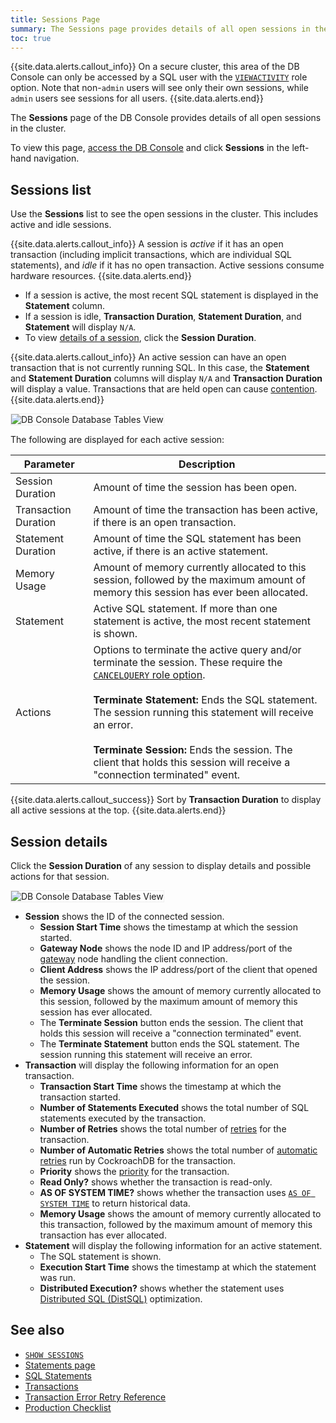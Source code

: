 ```yaml
---
title: Sessions Page
summary: The Sessions page provides details of all open sessions in the cluster.
toc: true
---
```


{{site.data.alerts.callout_info}}
On a secure cluster, this area of the DB Console can only be accessed by a SQL user with the [`VIEWACTIVITY`](authorization.html#create-and-manage-users) role option. Note that non-`admin` users will see only their own sessions, while `admin` users see sessions for all users.
{{site.data.alerts.end}}

 The **Sessions** page of the DB Console provides details of all open sessions in the cluster.

To view this page, [access the DB Console](ui-overview.html#db-console-access) and click **Sessions** in the left-hand navigation.

## Sessions list

Use the **Sessions** list to see the open sessions in the cluster. This includes active and idle sessions.

{{site.data.alerts.callout_info}}
A session is *active* if it has an open transaction (including implicit transactions, which are individual SQL statements), and *idle* if it has no open transaction. Active sessions consume hardware resources.
{{site.data.alerts.end}}

- If a session is active, the most recent SQL statement is displayed in the **Statement** column.
- If a session is idle, **Transaction Duration**, **Statement Duration**, and **Statement** will display `N/A`.
- To view [details of a session](#session-details), click the **Session Duration**.

{{site.data.alerts.callout_info}}
An active session can have an open transaction that is not currently running SQL. In this case, the **Statement** and **Statement Duration** columns will display `N/A` and **Transaction Duration** will display a value. Transactions that are held open can cause [contention](performance-best-practices-overview.html#understanding-and-avoiding-transaction-contention).
{{site.data.alerts.end}}

<img src="{{ 'images/v21.2/ui-sessions-page.png' | relative_url }}" alt="DB Console Database Tables View" style="border:1px solid #eee;max-width:100%" />

The following are displayed for each active session:

Parameter | Description
--------- | -----------
Session Duration | Amount of time the session has been open.
Transaction Duration | Amount of time the transaction has been active, if there is an open transaction.
Statement Duration | Amount of time the SQL statement has been active, if there is an active statement.
Memory Usage | Amount of memory currently allocated to this session, followed by the maximum amount of memory this session has ever been allocated.
Statement | Active SQL statement. If more than one statement is active, the most recent statement is shown.
Actions | Options to terminate the active query and/or terminate the session. These require the [`CANCELQUERY` role option](authorization.html#create-and-manage-users).<br><br>**Terminate Statement:** Ends the SQL statement. The session running this statement will receive an error.<br><br>**Terminate Session:** Ends the session. The client that holds this session will receive a "connection terminated" event.

{{site.data.alerts.callout_success}}
Sort by **Transaction Duration** to display all active sessions at the top.
{{site.data.alerts.end}}

## Session details

Click the **Session Duration** of any session to display details and possible actions for that session.

<img src="{{ 'images/v21.2/ui-sessions-details-page.png' | relative_url }}" alt="DB Console Database Tables View" style="border:1px solid #eee;max-width:100%" />

- **Session** shows the ID of the connected session.
	- **Session Start Time** shows the timestamp at which the session started.
	- **Gateway Node** <a name="session-details-gateway-node"></a> shows the node ID and IP address/port of the [gateway](architecture/life-of-a-distributed-transaction.html#gateway) node handling the client connection.
	- **Client Address** shows the IP address/port of the client that opened the session.
	- **Memory Usage** shows the amount of memory currently allocated to this session, followed by the maximum amount of memory this session has ever allocated.
	- The **Terminate Session** button ends the session. The client that holds this session will receive a "connection terminated" event.
	- The **Terminate Statement** button ends the SQL statement. The session running this statement will receive an error.
- **Transaction** will display the following information for an open transaction.
	- **Transaction Start Time** shows the timestamp at which the transaction started.
	- **Number of Statements Executed** shows the total number of SQL statements executed by the transaction.
	- **Number of Retries** shows the total number of [retries](transactions.html#transaction-retries) for the transaction.
	- **Number of Automatic Retries** shows the total number of [automatic retries](transactions.html#automatic-retries) run by CockroachDB for the transaction.
	- **Priority** shows the [priority](transactions.html#transaction-priorities) for the transaction.
	- **Read Only?** shows whether the transaction is read-only.
	- **AS OF SYSTEM TIME?** shows whether the transaction uses [`AS OF SYSTEM TIME`](performance-best-practices-overview.html#use-as-of-system-time-to-decrease-conflicts-with-long-running-queries) to return historical data.
	- **Memory Usage** shows the amount of memory currently allocated to this transaction, followed by the maximum amount of memory this transaction has ever allocated.
- **Statement** will display the following information for an active statement.
	- The SQL statement is shown.
	- **Execution Start Time** shows the timestamp at which the statement was run.
	- **Distributed Execution?** shows whether the statement uses [Distributed SQL (DistSQL)](architecture/sql-layer.html#distsql) optimization.

## See also

- [`SHOW SESSIONS`](show-sessions.html)
- [Statements page](ui-statements-page.html)
- [SQL Statements](sql-statements.html)
- [Transactions](transactions.html)
- [Transaction Error Retry Reference](transaction-retry-error-reference.html)
- [Production Checklist](recommended-production-settings.html#hardware)

